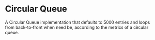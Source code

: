 # Circular Queue
A Circular Queue implementation that defaults to 5000 entries and loops from back-to-front when need be, according to the metrics of a circular queue.